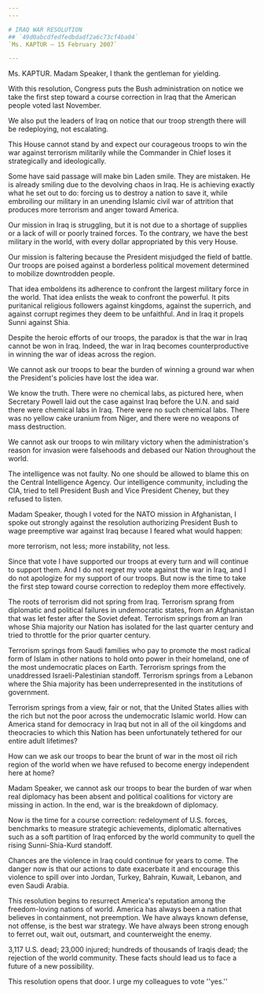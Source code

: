 ```yaml
---
---

# IRAQ WAR RESOLUTION
## `49d0abcdfedfedbdadf2a6c73cf4ba04`
`Ms. KAPTUR — 15 February 2007`

---
```



Ms. KAPTUR. Madam Speaker, I thank the gentleman for yielding.

With this resolution, Congress puts the Bush administration on notice 
we take the first step toward a course correction in Iraq that the 
American people voted last November.

We also put the leaders of Iraq on notice that our troop strength 
there will be redeploying, not escalating.

This House cannot stand by and expect our courageous troops to win 
the war against terrorism militarily while the Commander in Chief loses 
it strategically and ideologically.

Some have said passage will make bin Laden smile. They are mistaken. 
He is already smiling due to the devolving chaos in Iraq. He is 
achieving exactly what he set out to do: forcing us to destroy a nation 
to save it, while embroiling our military in an unending Islamic civil 
war of attrition that produces more terrorism and anger toward America.

Our mission in Iraq is struggling, but it is not due to a shortage of 
supplies or a lack of will or poorly trained forces. To the contrary, 
we have the best military in the world, with every dollar appropriated 
by this very House.

Our mission is faltering because the President misjudged the field of 
battle. Our troops are poised against a borderless political movement 
determined to mobilize downtrodden people.

That idea emboldens its adherence to confront the largest military 
force in the world. That idea enlists the weak to confront the 
powerful. It pits puritanical religious followers against kingdoms, 
against the superrich, and against corrupt regimes they deem to be 
unfaithful. And in Iraq it propels Sunni against Shia.

Despite the heroic efforts of our troops, the paradox is that the war 
in Iraq cannot be won in Iraq. Indeed, the war in Iraq becomes 
counterproductive in winning the war of ideas across the region.

We cannot ask our troops to bear the burden of winning a ground war 
when the President's policies have lost the idea war.

We know the truth. There were no chemical labs, as pictured here, 
when Secretary Powell laid out the case against Iraq before the U.N. 
and said there were chemical labs in Iraq. There were no such chemical 
labs. There was no yellow cake uranium from Niger, and there were no 
weapons of mass destruction.

We cannot ask our troops to win military victory when the 
administration's reason for invasion were falsehoods and debased our 
Nation throughout the world.

The intelligence was not faulty. No one should be allowed to blame 
this on the Central Intelligence Agency. Our intelligence community, 
including the CIA, tried to tell President Bush and Vice President 
Cheney, but they refused to listen.

Madam Speaker, though I voted for the NATO mission in Afghanistan, I 
spoke out strongly against the resolution authorizing President Bush to 
wage preemptive war against Iraq because I feared what would happen:


more terrorism, not less; more instability, not less.

Since that vote I have supported our troops at every turn and will 
continue to support them. And I do not regret my vote against the war 
in Iraq, and I do not apologize for my support of our troops. But now 
is the time to take the first step toward course correction to redeploy 
them more effectively.

The roots of terrorism did not spring from Iraq. Terrorism sprang 
from diplomatic and political failures in undemocratic states, from an 
Afghanistan that was let fester after the Soviet defeat. Terrorism 
springs from an Iran whose Shia majority our Nation has isolated for 
the last quarter century and tried to throttle for the prior quarter 
century.

Terrorism springs from Saudi families who pay to promote the most 
radical form of Islam in other nations to hold onto power in their 
homeland, one of the most undemocratic places on Earth. Terrorism 
springs from the unaddressed Israeli-Palestinian standoff. Terrorism 
springs from a Lebanon where the Shia majority has been 
underrepresented in the institutions of government.

Terrorism springs from a view, fair or not, that the United States 
allies with the rich but not the poor across the undemocratic Islamic 
world. How can America stand for democracy in Iraq but not in all of 
the oil kingdoms and theocracies to which this Nation has been 
unfortunately tethered for our entire adult lifetimes?

How can we ask our troops to bear the brunt of war in the most oil 
rich region of the world when we have refused to become energy 
independent here at home?

Madam Speaker, we cannot ask our troops to bear the burden of war 
when real diplomacy has been absent and political coalitions for 
victory are missing in action. In the end, war is the breakdown of 
diplomacy.

Now is the time for a course correction: redeloyment of U.S. forces, 
benchmarks to measure strategic achievements, diplomatic alternatives 
such as a soft partition of Iraq enforced by the world community to 
quell the rising Sunni-Shia-Kurd standoff.

Chances are the violence in Iraq could continue for years to come. 
The danger now is that our actions to date exacerbate it and encourage 
this violence to spill over into Jordan, Turkey, Bahrain, Kuwait, 
Lebanon, and even Saudi Arabia.

This resolution begins to resurrect America's reputation among the 
freedom-loving nations of world. America has always been a nation that 
believes in containment, not preemption. We have always known defense, 
not offense, is the best war strategy. We have always been strong 
enough to ferret out, wait out, outsmart, and counterweight the enemy.

3,117 U.S. dead; 23,000 injured; hundreds of thousands of Iraqis 
dead; the rejection of the world community. These facts should lead us 
to face a future of a new possibility.

This resolution opens that door. I urge my colleagues to vote 
''yes.''